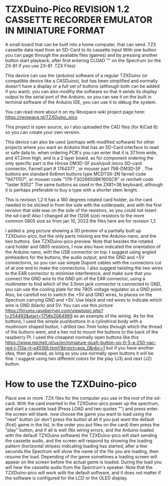 # TZXDuino-Pico REVISION 1.2 CASSETTE RECORDER EMULATOR IN MINIATURE FORMAT

A small board that can be built into a home computer, that can send .TZX cassette data read from an SD-Card to its cassette input
With one button you can page through the available files (games) and by pressing another button start playback, after first entering CLOAD "" on the Spectrum (or the ZX-81 if you use ZX-81 .TZX Files)

This device can use the (arduino) software of a regular TZXDuino (or compatible device like a CASDuino), but has been simplified and normally doesn't have a display or a full set of buttons (although both can be added if you want). you can also modifiy the software so that it sends its display output to the serial port of the Arduino, so you can see it on the built in terminal software of the Arduino IDE, you can use it to debug the system.

You can read more about it on my Revspace wiki project page here: https://revspace.nl/TZXDuino_pico

This project is open source, so I also uploaded the CAD files (for KiCad 6) so you can create your own version.

This device can also be used (perhaps with modified software) for other projects where you want an Arduino that has an SD-Card interface to read or safe data to.
when ordering PCB's you can enter that it is 37.1mm wide, and 47.2mm high, and is a 2 layer board.
as for component ordering the only specific part is the Hirose DM3D-SF push/pull micro SD-card connector, Farnell part # 1764377 , or mouser part 798-DM3D-SF . The buttons are standard 6x6mm buttons type MCDTS6-2N farnell code "9471707", or mouser code "179-TS026650BK160SCR" or reichelt code "taster 9302"
The same buttons as used in the ZX81+38 keyboard, although it is perhaps preferable to buy a type with a shorter stem lenght. 

This is revision 1,2 It has a 180 degrees rotated card holder, as the card needed to be sticked in from the side with the solderpads, and with the first revision that side was on the side of the resistors, so you could not insert the sd-card!
Also I changed all the (1206 size) resistors to the more common 0805 size
so from jan 10, 2023 the files here are for revision 1,2

I added a .png picture showing a 3D preview of a partially built up TZXDuino-pico, but the only parts missing are the Arduino-nano, and the two buttons. See TZXDuino-pico preview. Note that besides the rotated card holder and 0805 resistors, I now also have indicated the orientation of the Arduino nano, with the USB connector on top. I suggest using angled pinheaders for the buttons, the audio output, and the GND and +5V connectorns, so you can use simple Dupont cables with the connectors cut of at one end to make the connections. I also suggest twisting the two wires to the EAR connector to minimise interference, and make sure that you connect the GND wire to the GND pin of the EAR connector, using a multimeter to find which of the 3.5mm jack connector is connected to GND, you can use the cooling plate for the 7805 voltage regulator as a GND point. Also, be carefull not to switch the +5V and GND wires, to places on the Spectrum carrying GND and +5V. Use black and red wires to indicate which wire is GND (black) and 5V.
You can use this picture https://forums.raspberrypi.com/viewtopic.php?t=254492&start=175#p2064969 as an example of the wiring. 
As for the buttons, I used the simple pushbuttons in a cylindrical body with a mushroom shaped button, I drilled two 7mm holes through which the thread of the buttons went, and a hex nut to mount the buttons to the back of the raspberry PI.
I used the cheapest normally open buttons like this https://www.reichelt.nl/us/en/miniature-push-button-on-0-5-a-250-vac-red-t-113a-rt-p45166.html?&trstct=pos_0&nbc=1 but if you have another idea, then go ahead, as long as you use normally open buttons it will be fine.
I suggest using two different colors for the play (J3) and next (J2) button.

# How to use the TZXDuino-pico
Place one or more .TZX files for the computer you use in the root of the sd-card. With the card inserted in the TZXDuino-pico power up the spectrum, and start a cassette load (Press LOAD and two quotes "") and press enter. the screen will blank. now choose the game you want to load using the "next" button (or don't press the button at all if you just want the default (first) game in the list, in the order you put files on the card) then press the "play" button, and if all is well (No wiring errors, and the Arduino loaded with the default TZXDuino software) the TZXDuino-pico will start sending the cassette audio, and the screen will respond by showing the loading pattern (horizontal stripes) indicating loading has started, after a few seconds the Spectrum will show the name of the file you are loading, then resume the load. Depending of the game sometimes a loading screen will appear on the screen before the actual game is loaded. During the load you will hear the cassette audio from the Spectrum's speaker.
Note that the TZXDuino-pico will work with the default software, and it does not matter if the software is configured for the LCD or the OLED display.
